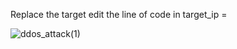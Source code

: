 Replace the target edit the line of code in target_ip =

![ddos_attack(1)](https://github.com/user-attachments/assets/a31f9ecd-5df5-4ae9-8b10-e3dca3a7fe08)
